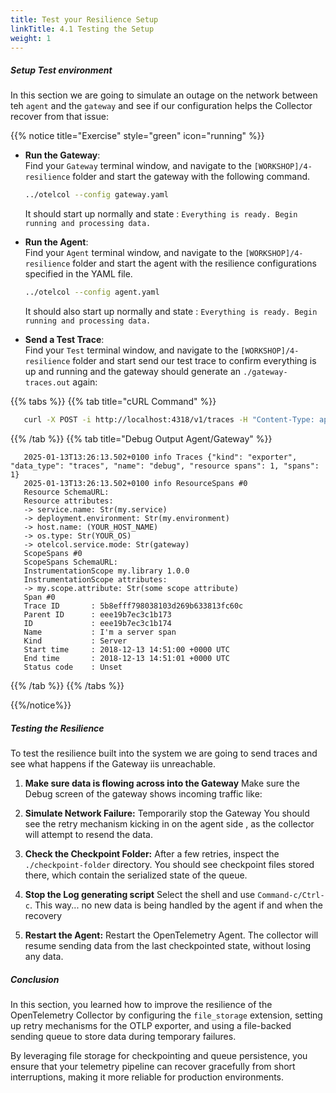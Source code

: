 ```yaml
---
title: Test your Resilience Setup
linkTitle: 4.1 Testing the Setup
weight: 1
---
```


##### Setup Test environment

In this section we are going to simulate an outage on the network between teh `agent` and the `gateway` and see if our configuration helps the Collector recover from that issue:

{{% notice title="Exercise" style="green" icon="running" %}}

- **Run the Gateway**:  
   Find your `Gateway` terminal window, and navigate to the `[WORKSHOP]/4-resilience` folder and start the gateway with the following command.

   ```bash
   ../otelcol --config gateway.yaml

   ```

   It should start up normally and state : `Everything is ready. Begin running and processing data.`

- **Run the Agent**:   
   Find your `Agent` terminal window, and navigate to the `[WORKSHOP]/4-resilience` folder and start the agent with the resilience configurations specified in the YAML file.

   ```bash
   ../otelcol --config agent.yaml
   ```

   It should also start up normally and state : `Everything is ready. Begin running and processing data.`

- **Send a Test Trace**:  
   Find your `Test` terminal window, and navigate to the `[WORKSHOP]/4-resilience` folder and start send our test trace to confirm everything is up and running and the gateway should generate an `./gateway-traces.out` again:

{{% tabs %}}
{{% tab title="cURL Command" %}}

   ```zsh
      curl -X POST -i http://localhost:4318/v1/traces -H "Content-Type: application/json" -d "@trace.json"
   ```

{{% /tab %}}
{{% tab title="Debug Output Agent/Gateway" %}}

```text
   2025-01-13T13:26:13.502+0100 info Traces {"kind": "exporter", "data_type": "traces", "name": "debug", "resource spans": 1, "spans": 1}
   2025-01-13T13:26:13.502+0100 info ResourceSpans #0
   Resource SchemaURL:
   Resource attributes:
   -> service.name: Str(my.service)
   -> deployment.environment: Str(my.environment)
   -> host.name: (YOUR_HOST_NAME)
   -> os.type: Str(YOUR_OS)
   -> otelcol.service.mode: Str(gateway)
   ScopeSpans #0
   ScopeSpans SchemaURL:
   InstrumentationScope my.library 1.0.0
   InstrumentationScope attributes:
   -> my.scope.attribute: Str(some scope attribute)
   Span #0
   Trace ID       : 5b8efff798038103d269b633813fc60c
   Parent ID      : eee19b7ec3c1b173
   ID             : eee19b7ec3c1b174
   Name           : I'm a server span
   Kind           : Server
   Start time     : 2018-12-13 14:51:00 +0000 UTC
   End time       : 2018-12-13 14:51:01 +0000 UTC
   Status code    : Unset
```

{{% /tab %}}
{{% /tabs %}}

{{%/notice%}}

##### Testing the Resilience

To test the resilience built into the system we are going to send traces and see what happens if the Gateway iis unreachable.

1. **Make sure data is flowing across into the Gateway** Make sure the Debug screen of the gateway shows incoming traffic like:

1. **Simulate Network Failure:** Temporarily stop the Gateway You should see the retry mechanism kicking in on the agent side , as the collector will attempt to resend the data.

2. **Check the Checkpoint Folder:** After a few retries, inspect the `./checkpoint-folder` directory. You should see checkpoint files stored there, which contain the serialized state of the queue.

3. **Stop the Log generating script**  Select the shell and use  `Command-c/Ctrl-c`.  This way... no new data is being handled by the agent if and when  the recovery 

4. **Restart the Agent:** Restart the OpenTelemetry Agent.  The collector will resume sending data from the last checkpointed state, without losing any data.

##### Conclusion

In this section, you learned how to improve the resilience of the OpenTelemetry Collector by configuring the `file_storage` extension, setting up retry mechanisms for the OTLP exporter, and using a file-backed sending queue to store data during temporary failures.

By leveraging file storage for checkpointing and queue persistence, you ensure that your telemetry pipeline can recover gracefully from short interruptions, making it more reliable for production environments.
